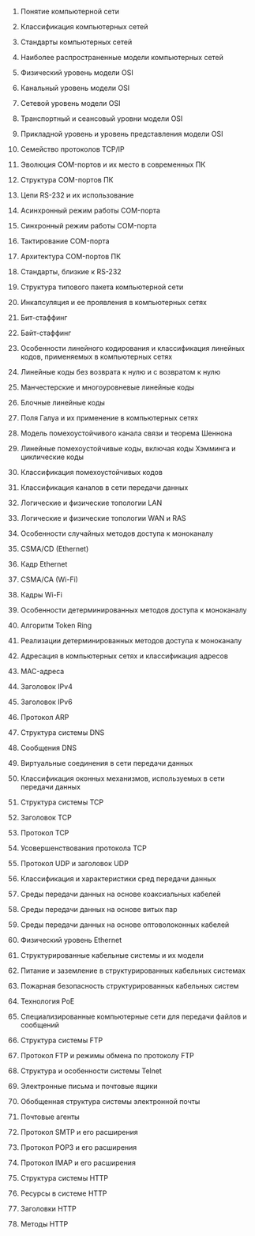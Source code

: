 1. Понятие компьютерной сети

2. Классификация компьютерных сетей

3. Стандарты компьютерных сетей

4. Наиболее распространенные модели компьютерных сетей

5. Физический уровень модели OSI

6. Канальный уровень модели OSI

7. Сетевой уровень модели OSI

8. Транспортный и сеансовый уровни модели OSI

9. Прикладной уровень и уровень представления модели OSI

10. Семейство протоколов TCP/IP

11. Эволюция COM-портов и их место в современных ПК

12. Структура COM-портов ПК

13. Цепи RS-232 и их использование

14. Асинхронный режим работы COM-порта

15. Синхронный режим работы COM-порта

16. Тактирование COM-порта

17. Архитектура COM-портов ПК

18. Стандарты, близкие к RS-232

19. Структура типового пакета компьютерной сети

20. Инкапсуляция и ее проявления в компьютерных сетях

21. Бит-стаффинг

22. Байт-стаффинг

23. Особенности линейного кодирования и классификация линейных кодов, применяемых в компьютерных сетях

24. Линейные коды без возврата к нулю и с возвратом к нулю

25. Манчестерские и многоуровневые линейные коды

26. Блочные линейные коды

27. Поля Галуа и их применение в компьютерных сетях

28. Модель помехоустойчивого канала связи и теорема Шеннона

29. Линейные помехоустойчивые коды, включая коды Хэмминга и циклические коды

30. Классификация помехоустойчивых кодов

31. Классификация каналов в сети передачи данных

32. Логические и физические топологии LAN

33. Логические и физические топологии WAN и RAS

34. Особенности случайных методов доступа к моноканалу

35. CSMA/CD (Ethernet)

36. Кадр Ethernet

37. CSMA/CA (Wi-Fi)

38. Кадры Wi-Fi

39. Особенности детерминированных методов доступа к моноканалу

40. Алгоритм Token Ring

41. Реализации детерминированных методов доступа к моноканалу

42. Адресация в компьютерных сетях и классификация адресов

43. MAC-адреса

44. Заголовок IPv4

45. Заголовок IPv6

46. Протокол ARP

47. Структура системы DNS

48. Сообщения DNS

49. Виртуальные соединения в сети передачи данных

50. Классификация оконных механизмов, используемых в сети передачи данных

51. Структура системы TCP

52. Заголовок TCP

53. Протокол TCP

54. Усовершенствования протокола TCP

55. Протокол UDP и заголовок UDP

56. Классификация и характеристики сред передачи данных

57. Среды передачи данных на основе коаксиальных кабелей

58. Среды передачи данных на основе витых пар

59. Среды передачи данных на основе оптоволоконных кабелей

60. Физический уровень Ethernet

61. Структурированные кабельные системы и их модели

62. Питание и заземление в структурированных кабельных системах

63. Пожарная безопасность структурированных кабельных систем

64. Технология PoE

65. Специализированные компьютерные сети для передачи файлов и сообщений

66. Структура системы FTP

67. Протокол FTP и режимы обмена по протоколу FTP

68. Структура и особенности системы Telnet

69. Электронные письма и почтовые ящики

70. Обобщенная структура системы электронной почты

71. Почтовые агенты

72. Протокол SMTP и его расширения

73. Протокол POP3 и его расширения

74. Протокол IMAP и его расширения

75. Структура системы HTTP

76. Ресурсы в системе HTTP

77. Заголовки HTTP

78. Методы HTTP